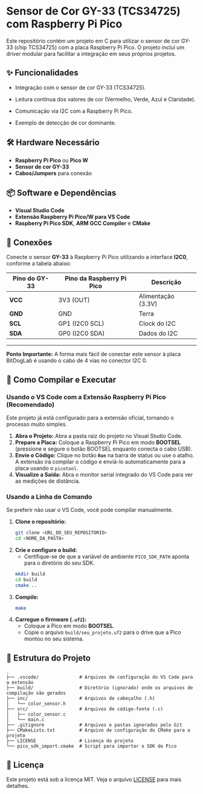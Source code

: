 # Sensor de Cor GY-33 (TCS34725) com Raspberry Pi Pico

Este repositório contém um projeto em C para utilizar o sensor de cor GY-33 (chip TCS34725) com a placa Raspberry Pi Pico. O projeto inclui um driver modular para facilitar a integração em seus próprios projetos.

## ✨ Funcionalidades

-   Integração com o sensor de cor GY-33 (TCS34725).

-   Leitura contínua dos valores de cor (Vermelho, Verde, Azul e Claridade).

-   Comunicação via I2C com a Raspberry Pi Pico.

-   Exemplo de detecção de cor dominante.
   
## 🛠️ Hardware Necessário

-   **Raspberry Pi Pico** ou **Pico W**
-   **Sensor de cor GY-33**
-   **Cabos/Jumpers** para conexão

## 📦 Software e Dependências

-   **Visual Studio Code**
-   **Extensão Raspberry Pi Pico/W para VS Code**
-   **Raspberry Pi Pico SDK**, **ARM GCC Compiler** e **CMake**

## 🔌 Conexões

Conecte o sensor **GY-33** à Raspberry Pi Pico utilizando a interface **I2C0**, conforme a tabela abaixo:

| Pino do GY-33 | Pino da Raspberry Pi Pico | Descrição          |
|---------------|---------------------------|--------------------|
| **VCC**           | 3V3 (OUT)                 | Alimentação (3.3V) |
| **GND**           | GND                       | Terra              |
| **SCL**           | GP1 (I2C0 SCL)            | Clock do I2C       |
| **SDA**           | GP0 (I2C0 SDA)            | Dados do I2C       |

---

**Ponto Importante:** A forma mais fácil de conectar este sensor à placa BitDogLab é usando o cabo de 4 vias no conector I2C 0.

## 🚀 Como Compilar e Executar

### Usando o VS Code com a Extensão Raspberry Pi Pico (Recomendado)

Este projeto já está configurado para a extensão oficial, tornando o processo muito simples.

1.  **Abra o Projeto:** Abra a pasta raiz do projeto no Visual Studio Code.
2.  **Prepare a Placa:** Coloque a Raspberry Pi Pico em modo **BOOTSEL** (pressione e segure o botão BOOTSEL enquanto conecta o cabo USB).
3.  **Envie o Código:** Clique no botão **`Run`** na barra de status ou use o atalho. A extensão irá compilar o código e enviá-lo automaticamente para a placa usando o `picotool`.
6.  **Visualize a Saída:** Abra o monitor serial integrado do VS Code para ver as medições de distância.

### Usando a Linha de Comando

Se preferir não usar o VS Code, você pode compilar manualmente.

1.  **Clone o repositório:**
    ```bash
    git clone <URL_DO_SEU_REPOSITORIO>
    cd <NOME_DA_PASTA>
    ```
2.  **Crie e configure o build:**
    * Certifique-se de que a variável de ambiente `PICO_SDK_PATH` aponta para o diretório do seu SDK.
    ```bash
    mkdir build
    cd build
    cmake ..
    ```
3.  **Compile:**
    ```bash
    make
    ```
4.  **Carregue o firmware (`.uf2`):**
    -   Coloque a Pico em modo **BOOTSEL**.
    -   Copie o arquivo `build/seu_projeto.uf2` para o drive que a Pico montou no seu sistema.

## 📂 Estrutura do Projeto

```
.
├── .vscode/               # Arquivos de configuração do VS Code para a extensão
├── build/                 # Diretório (ignorado) onde os arquivos de compilação são gerados
├── inc/                   # Arquivos de cabeçalho (.h)
│   └── color_sensor.h
├── src/                   # Arquivos de código-fonte (.c)
│   ├── color_sensor.c
│   └── main.c
├── .gitignore             # Arquivos e pastas ignorados pelo Git
├── CMakeLists.txt         # Arquivo de configuração do CMake para o projeto
├── LICENSE                # Licença do projeto
└── pico_sdk_import.cmake  # Script para importar o SDK do Pico

```
## 📄 Licença
Este projeto está sob a licença MIT. Veja o arquivo [LICENSE](LICENSE) para mais detalhes.
